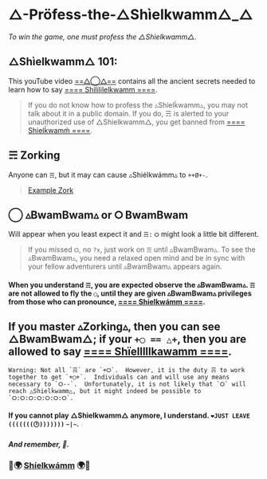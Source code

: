 # △-Pröfess-the-△Shìelkwamm△_△

*To win the game, one must profess the △Shìelkwamm△.*
 
## △Shìelkwamm△ 101: 
This youTube video [==△◯△==](https://www.youtube.com/embed/jcouWKjYtxQ?end=7) contains all the ancient secrets needed to learn how to say [==== Shilililelkwamm ====](https://www.youtube.com/embed/jcouWKjYtxQ?start=2&end=7).  

> If you do not know how to profess the ▵Shielḱwamm▵, you may not talk about it in a public domain.  If you do, ☴ is alerted to your unauthorized use of △Shielkwamm△, you get banned from [==== Shielḱwamḿ ====](https://www.youtube.com/watch?v=jcouWKjYtxQ?start=6&end=7).  
 
## ☴ Zorking
Anyone can `☴`, but it may can cause ▵Shiélkwámm▵ to `++Ø+-`.
> [Example Zork](https://www.wikihow.com/images/thumb/9/9d/Make-a-Realistic-Farting-Noise-Step-8.jpg/aid902283-v4-728px-Make-a-Realistic-Farting-Noise-Step-8.jpg.webp)
 
## ◯ ▵BwamBwam▵ or ⭘ BwamBwam
Will appear when you least expect it and `☴:` `⭘` might look a little bit different.

> If you missed `⭘`, no `?x`, just work on `☴` until ▵BwamBwam▵. To see the ▵BwamBwam▵, you need a relaxed open mind and be in sync with your fellow adventurers until ▵BwamBwam▵ appears again.

#### When you understand `☴`, you are expected observe the ▵BwamBwam▵.  `☴` are not allowed to fly the `◯`, until they are given ▵BwamBwam▵ privileges from those who can pronounce, [==== Shielkwámm ====](https://www.youtube.com/embed/jcouWKjYtxQ?start=3&end=7).
 
## If you master ▵Zorking▵, then you can see △BwamBwam△; if your `+◯ == △+`, then you are allowed to say [==== Shïelllllkawamm ====](https://www.youtube.com/watch?v=jcouWKjYtxQ).
 
```
Warning: Not all `☴` are `+⭘`.  However, it is the duty ☴ to work together to get `+◯+`.  Individuals can and will use any means necessary to `⭘--`.  Unfortunately, it is not likely that `⭘` will reach △Shielḱwamm△, but it might indeed be possible to `⭘:⭘:⭘:⭘:⭘:⭘:⭘`.
 ```

#### If you cannot play △Shìelkwamm△ anymore, I understand. `❤JUST LEAVE` `(((((((🕑)))))))` `~|~`.
 
##### *And remember, 🦕.*
 
### 🍕🌍 [Shíelkwámm](https://www.youtube.com/embed/jcouWKjYtxQ?end=7) 🌍🍕

